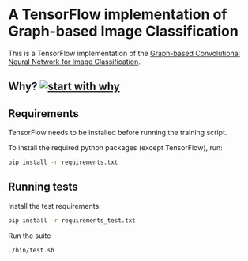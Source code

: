 # A TensorFlow implementation of Graph-based Image Classification

This is a TensorFlow implementation of the [Graph-based Convolutional Neural Network for Image Classification](https://github.com/rusty1s/deep-learning/master/thesis).

## Why? [![start with why](https://img.shields.io/badge/start%20with-why%3F-brightgreen.svg?style=flat)](http://www.ted.com/talks/simon_sinek_how_great_leaders_inspire_action)

## Requirements

TensorFlow needs to be installed before running the training script.

To install the required python packages (except TensorFlow), run:

```bash
pip install -r requirements.txt
```

## Running tests

Install the test requirements:

```bash
pip install -r requirements_test.txt
```

Run the suite

```bash
./bin/test.sh
```
